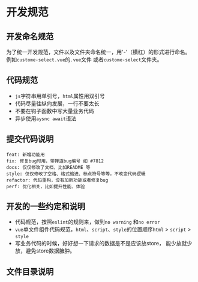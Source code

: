 # 开发规范

## 开发命名规范

为了统一开发规范，文件以及文件夹命名统一，用'-'（横杠）的形式进行命名。
例如`custome-select.vue`的`.vue`文件 或者`custome-select`文件夹。

## 代码规范

* `js`字符串用单引号，`html`属性用双引号
* 代码尽量往纵向发展，一行不要太长
* 不要在钩子函数中写大量业务代码
* 异步使用`aysnc await`语法

## 提交代码说明

```
feat: 新增功能用
fix: 修复bug时用，带禅道bug编号 如 #7812
docs: 仅仅修改了文档，比如README 等
style: 仅仅修改了空格、格式缩进、标点符号等等，不改变代码逻辑
refactor: 代码重构，没有加新功能或者修复bug
perf: 优化相关，比如提升性能、体验
```

## 开发的一些约定和说明

* 代码规范，按照`eslint`的规则来，做到`no warning` 和`no error`
* `vue`单文件组件代码规范，`html`、`script`、`style`的位置顺序`html` > `script` > `style`
* 写业务代码的时候，好好想一下请求的数据是不是应该放store， 能少放就少放，避免store数据臃肿。

## 文件目录说明


